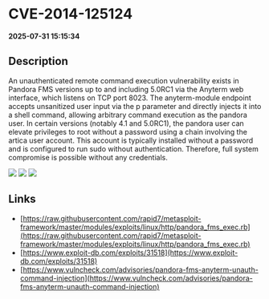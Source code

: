 # CVE-2014-125124

**2025-07-31 15:15:34**

## Description
An unauthenticated remote command execution vulnerability exists in Pandora FMS versions up to and including 5.0RC1 via the Anyterm web interface, which listens on TCP port 8023. The anyterm-module endpoint accepts unsanitized user input via the p parameter and directly injects it into a shell command, allowing arbitrary command execution as the pandora user. In certain versions (notably 4.1 and 5.0RC1), the pandora user can elevate privileges to root without a password using a chain involving the artica user account. This account is typically installed without a password and is configured to run sudo without authentication. Therefore, full system compromise is possible without any credentials.

![](https://img.shields.io/static/v1?label=Score&message=10.0&color=red)
![](https://img.shields.io/static/v1?label=Severity&message=CRITICAL&color=red)
![](https://img.shields.io/static/v1?label=CWE&message=RCE&color=green)

## Links
- [https://raw.githubusercontent.com/rapid7/metasploit-framework/master/modules/exploits/linux/http/pandora_fms_exec.rb](https://raw.githubusercontent.com/rapid7/metasploit-framework/master/modules/exploits/linux/http/pandora_fms_exec.rb)
- [https://www.exploit-db.com/exploits/31518](https://www.exploit-db.com/exploits/31518)
- [https://www.vulncheck.com/advisories/pandora-fms-anyterm-unauth-command-injection](https://www.vulncheck.com/advisories/pandora-fms-anyterm-unauth-command-injection)
